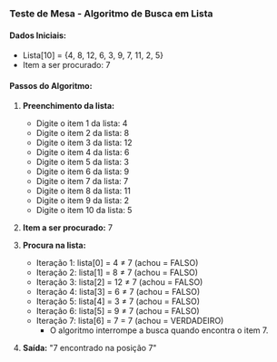 ### Teste de Mesa - Algoritmo de Busca em Lista

#### Dados Iniciais:
- Lista[10] = {4, 8, 12, 6, 3, 9, 7, 11, 2, 5}
- Item a ser procurado: 7

#### Passos do Algoritmo:
1. **Preenchimento da lista:**
   - Digite o item 1 da lista: 4
   - Digite o item 2 da lista: 8
   - Digite o item 3 da lista: 12
   - Digite o item 4 da lista: 6
   - Digite o item 5 da lista: 3
   - Digite o item 6 da lista: 9
   - Digite o item 7 da lista: 7
   - Digite o item 8 da lista: 11
   - Digite o item 9 da lista: 2
   - Digite o item 10 da lista: 5

2. **Item a ser procurado:** 7

3. **Procura na lista:**
   - Iteração 1: lista[0] = 4 ≠ 7 (achou = FALSO)
   - Iteração 2: lista[1] = 8 ≠ 7 (achou = FALSO)
   - Iteração 3: lista[2] = 12 ≠ 7 (achou = FALSO)
   - Iteração 4: lista[3] = 6 ≠ 7 (achou = FALSO)
   - Iteração 5: lista[4] = 3 ≠ 7 (achou = FALSO)
   - Iteração 6: lista[5] = 9 ≠ 7 (achou = FALSO)
   - Iteração 7: lista[6] = 7 = 7 (achou = VERDADEIRO)
     - O algoritmo interrompe a busca quando encontra o item 7.

4. **Saída:** "7 encontrado na posição 7"
